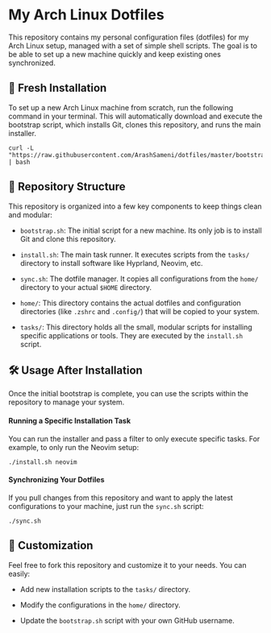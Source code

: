 My Arch Linux Dotfiles
======================

This repository contains my personal configuration files (dotfiles) for my Arch Linux setup, managed with a set of simple shell scripts. The goal is to be able to set up a new machine quickly and keep existing ones synchronized.

🚀 Fresh Installation
---------------------

To set up a new Arch Linux machine from scratch, run the following command in your terminal. This will automatically download and execute the bootstrap script, which installs Git, clones this repository, and runs the main installer.

    curl -L "https://raw.githubusercontent.com/ArashSameni/dotfiles/master/bootstrap.sh" | bash
    

📂 Repository Structure
-----------------------

This repository is organized into a few key components to keep things clean and modular:

*   `bootstrap.sh`: The initial script for a new machine. Its only job is to install Git and clone this repository.
    
*   `install.sh`: The main task runner. It executes scripts from the `tasks/` directory to install software like Hyprland, Neovim, etc.
    
*   `sync.sh`: The dotfile manager. It copies all configurations from the `home/` directory to your actual `$HOME` directory.
    
*   `home/`: This directory contains the actual dotfiles and configuration directories (like `.zshrc` and `.config/`) that will be copied to your system.
    
*   `tasks/`: This directory holds all the small, modular scripts for installing specific applications or tools. They are executed by the `install.sh` script.
    

🛠️ Usage After Installation
----------------------------

Once the initial bootstrap is complete, you can use the scripts within the repository to manage your system.

#### Running a Specific Installation Task

You can run the installer and pass a filter to only execute specific tasks. For example, to only run the Neovim setup:

    ./install.sh neovim
    

#### Synchronizing Your Dotfiles

If you pull changes from this repository and want to apply the latest configurations to your machine, just run the `sync.sh` script:

    ./sync.sh
    

🎨 Customization
----------------

Feel free to fork this repository and customize it to your needs. You can easily:

*   Add new installation scripts to the `tasks/` directory.
    
*   Modify the configurations in the `home/` directory.
    
*   Update the `bootstrap.sh` script with your own GitHub username.
